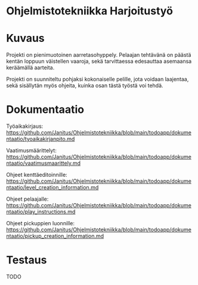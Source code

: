 # Ohjelmistotekniikka Harjoitustyö

# Kuvaus

Projekti on pienimuotoinen aarretasohyppely. Pelaajan tehtävänä on päästä kentän loppuun väistellen vaaroja, sekä tarvittaessa edesauttaa asemaansa keräämällä aarteita.

Projekti on suunniteltu pohjaksi kokonaiselle pelille, jota voidaan laajentaa, sekä sisällytän myös ohjeita, kuinka osan tästä työstä voi tehdä.


# Dokumentaatio

Työaikakirjaus: https://github.com/Janitus/Ohjelmistotekniikka/blob/main/todoapp/dokumentaatio/tyoaikakirjanpito.md

Vaatimusmäärittelyt: https://github.com/Janitus/Ohjelmistotekniikka/blob/main/todoapp/dokumentaatio/vaatimusmaarittely.md

Ohjeet kenttäeditoinnille: https://github.com/Janitus/Ohjelmistotekniikka/blob/main/todoapp/dokumentaatio/level_creation_information.md

Ohjeet pelaajalle: https://github.com/Janitus/Ohjelmistotekniikka/blob/main/todoapp/dokumentaatio/play_instructions.md

Ohjeet pickuppien luonnille: https://github.com/Janitus/Ohjelmistotekniikka/blob/main/todoapp/dokumentaatio/pickup_creation_information.md


# Testaus

TODO